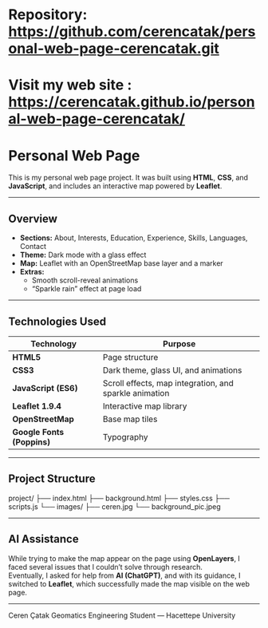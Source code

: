 #  Repository: https://github.com/cerencatak/personal-web-page-cerencatak.git
#  Visit my web site : https://cerencatak.github.io/personal-web-page-cerencatak/

 #  Personal Web Page 

This is my personal web page project.
It was built using **HTML**, **CSS**, and **JavaScript**, and includes an interactive map powered by **Leaflet**.

---

##  Overview
- **Sections:** About, Interests, Education, Experience, Skills, Languages, Contact  
- **Theme:** Dark mode with a glass effect  
- **Map:** Leaflet with an OpenStreetMap base layer and a marker  
- **Extras:**
  - Smooth scroll-reveal animations  
  - “Sparkle rain” effect at page load  
  

---

##  Technologies Used
| Technology | Purpose |
|-------------|----------|
| **HTML5** | Page structure |
| **CSS3** | Dark theme, glass UI, and animations |
| **JavaScript (ES6)** | Scroll effects, map integration, and sparkle animation |
| **Leaflet 1.9.4** | Interactive map library |
| **OpenStreetMap** | Base map tiles |
| **Google Fonts (Poppins)** | Typography |

---

##  Project Structure
project/
├── index.html 
├── background.html 
├── styles.css 
├── scripts.js 
└── images/
├── ceren.jpg
└── background_pic.jpeg

---
##  AI Assistance
While trying to make the map appear on the page using **OpenLayers**, I faced several issues that I couldn’t solve through research.  
Eventually, I asked for help from **AI (ChatGPT)**, and with its guidance, I switched to **Leaflet**, which successfully made the map visible on the web page.

---

Ceren Çatak
Geomatics Engineering Student — Hacettepe University
